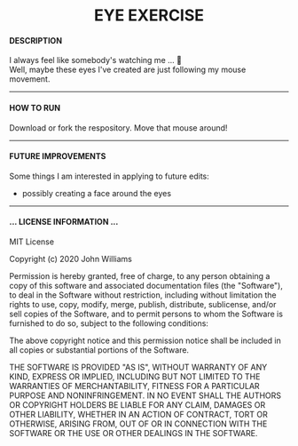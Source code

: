 <div align='center'>

# EYE EXERCISE
</div>
 
  #### DESCRIPTION

  I always feel like somebody's watching me ... :eyes: <br>
  Well, maybe these eyes I've created are just following my mouse movement.
  <br>
  
  ***
    
  #### HOW TO RUN
  
  Download or fork the respository. 
  Move that mouse around!
  
  ***
    
  #### FUTURE IMPROVEMENTS
  
  Some things I am interested in applying to future edits:
  
  - possibly creating a face around the eyes

 ***


  #### ... LICENSE INFORMATION ...
  
MIT License

Copyright (c) 2020 John Williams

Permission is hereby granted, free of charge, to any person obtaining a copy
of this software and associated documentation files (the "Software"), to deal
in the Software without restriction, including without limitation the rights
to use, copy, modify, merge, publish, distribute, sublicense, and/or sell
copies of the Software, and to permit persons to whom the Software is
furnished to do so, subject to the following conditions:

The above copyright notice and this permission notice shall be included in all
copies or substantial portions of the Software.

THE SOFTWARE IS PROVIDED "AS IS", WITHOUT WARRANTY OF ANY KIND, EXPRESS OR
IMPLIED, INCLUDING BUT NOT LIMITED TO THE WARRANTIES OF MERCHANTABILITY,
FITNESS FOR A PARTICULAR PURPOSE AND NONINFRINGEMENT. IN NO EVENT SHALL THE
AUTHORS OR COPYRIGHT HOLDERS BE LIABLE FOR ANY CLAIM, DAMAGES OR OTHER
LIABILITY, WHETHER IN AN ACTION OF CONTRACT, TORT OR OTHERWISE, ARISING FROM,
OUT OF OR IN CONNECTION WITH THE SOFTWARE OR THE USE OR OTHER DEALINGS IN THE
SOFTWARE.

  
 
